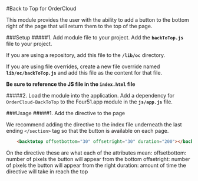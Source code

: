 #Back to Top for OrderCloud

This module provides the user with the ability to add a button to the bottom right of the page that will return them to the top of the page.

###Setup
#####1. Add module file to your project.
Add the **`backToTop.js`** file to your project.

If you are using a repository, add this file to the **`/lib/oc`** directory.

If you are using file overrides, create a new file override named **`lib/oc/backToTop.js`** and add this file as the content for that file.

**Be sure to reference the JS file in the `index.html` file**

#####2. Load the module into the application.
Add a dependency for `OrderCloud-BackToTop` to the Four51.app module in the **`js/app.js`** file.

###Usage
#####1. Add the directive to the page

We recommend adding the directive to the index file underneath the last ending `</section>` tag so that the button is available on each page.

```html
    <backtotop offsetbottom="30" offsetright="30" duration="200"></backtotop>
```

On the directive these are what each of the attributes mean:
    offsetbottom: number of pixels the button will appear from the bottom
    offsetright: number of pixels the button will appear from the right
    duration: amount of time the directive will take in reach the top
